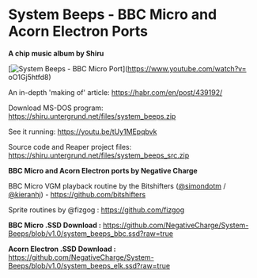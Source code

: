 # System Beeps - BBC Micro and Acorn Electron Ports

**A chip music album by Shiru**

[![System Beeps - BBC Micro Port](https://img.youtube.com/vi/oO1Gj5htfd8/0.jpg)](https://www.youtube.com/watch?v= oO1Gj5htfd8)

An in-depth 'making of' article: https://habr.com/en/post/439192/

Download MS-DOS program: https://shiru.untergrund.net/files/system_beeps.zip 

See it running: https://youtu.be/tUy1MEpqbvk 

Source code and Reaper project files: https://shiru.untergrund.net/files/system_beeps_src.zip

**BBC Micro and Acorn Electron ports by Negative Charge**

BBC Micro VGM playback routine by the Bitshifters ([@simondotm](https://github.com/simondotm) / [@kieranhj](https://github.com/kieranhj)) - https://github.com/bitshifters

Sprite routines by @fizgog : https://github.com/fizgog

**BBC Micro .SSD Download :** https://github.com/NegativeCharge/System-Beeps/blob/v1.0/system_beeps_bbc.ssd?raw=true

**Acorn Electron .SSD Download :** https://github.com/NegativeCharge/System-Beeps/blob/v1.0/system_beeps_elk.ssd?raw=true
